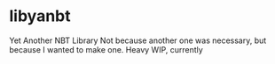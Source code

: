 # libyanbt
Yet Another NBT Library
Not because another one was necessary, but because I wanted to make one.
Heavy WIP, currently
